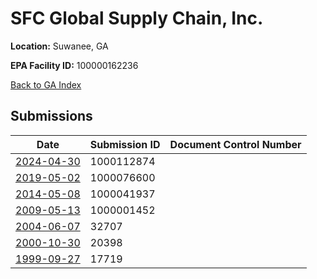 # SFC Global Supply Chain, Inc.

**Location:** Suwanee, GA

**EPA Facility ID:** 100000162236

[Back to GA Index](../../index.md)

## Submissions

| Date | Submission ID | Document Control Number |
|------|--------------|-------------------------|
| [2024-04-30](submissions/1000112874.md) | 1000112874 |  |
| [2019-05-02](submissions/1000076600.md) | 1000076600 |  |
| [2014-05-08](submissions/1000041937.md) | 1000041937 |  |
| [2009-05-13](submissions/1000001452.md) | 1000001452 |  |
| [2004-06-07](submissions/32707.md) | 32707 |  |
| [2000-10-30](submissions/20398.md) | 20398 |  |
| [1999-09-27](submissions/17719.md) | 17719 |  |
